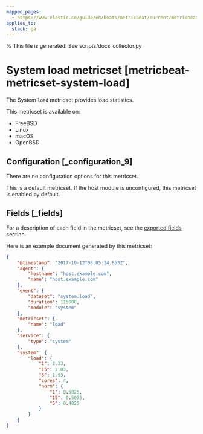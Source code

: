 ```yaml
---
mapped_pages:
  - https://www.elastic.co/guide/en/beats/metricbeat/current/metricbeat-metricset-system-load.html
applies_to:
  stack: ga
---
```


% This file is generated! See scripts/docs_collector.py

# System load metricset [metricbeat-metricset-system-load]

The System `load` metricset provides load statistics.

This metricset is available on:

* FreeBSD
* Linux
* macOS
* OpenBSD


## Configuration [_configuration_9]

There are no configuration options for this metricset.

This is a default metricset. If the host module is unconfigured, this metricset is enabled by default.

## Fields [_fields]

For a description of each field in the metricset, see the [exported fields](/reference/metricbeat/exported-fields-system.md) section.

Here is an example document generated by this metricset:

```json
{
    "@timestamp": "2017-10-12T08:05:34.853Z",
    "agent": {
        "hostname": "host.example.com",
        "name": "host.example.com"
    },
    "event": {
        "dataset": "system.load",
        "duration": 115000,
        "module": "system"
    },
    "metricset": {
        "name": "load"
    },
    "service": {
        "type": "system"
    },
    "system": {
        "load": {
            "1": 2.33,
            "15": 2.03,
            "5": 1.93,
            "cores": 4,
            "norm": {
                "1": 0.5825,
                "15": 0.5075,
                "5": 0.4825
            }
        }
    }
}
```
